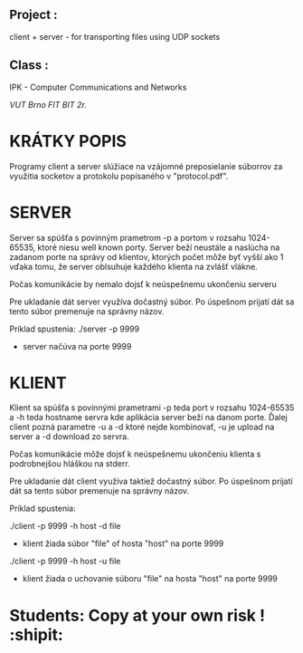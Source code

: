 ## Project :
client + server - for transporting files using UDP sockets

## Class :
IPK - Computer Communications and Networks

*VUT Brno FIT BIT 2r.*

KRÁTKY POPIS
===============

Programy client a server slúžiace na vzájomné preposielanie súborrov za
využitia socketov a protokolu popísaného v "protocol.pdf".

SERVER
===============

Server sa spúšťa s povinným prametrom -p a portom v rozsahu 1024-65535,
ktoré niesu well known porty. Server beží neustále a naslúcha na zadanom
porte na správy od klientov, ktorých počet môže byť vyšší ako 1 vďaka tomu,
že server oblsuhuje každého klienta na zvlášť vlákne.

Počas komunikácie by nemalo dojsť k neúspešnemu ukončeniu serveru

Pre ukladanie dát server využíva dočastný súbor. Po úspešnom prijatí
dát sa tento súbor premenuje na správny názov.

Príklad spustenia:
./server -p 9999
- server načúva na porte 9999

KLIENT
===============

Klient sa spúšťa s povinnými prametrami -p teda port v rozsahu 1024-65535
a -h teda hostname servra kde aplikácia server beží na danom porte.
Ďalej client pozná parametre -u a -d ktoré nejde kombinovať, -u je upload
na server a -d download zo servra.

Počas komunikácie môže dojsť k neúspešnemu ukončeniu klienta s
podrobnejšou hláškou na stderr.

Pre ukladanie dát client využíva taktiež dočastný súbor. Po úspešnom prijatí
dát sa tento súbor premenuje na správny názov.

Príklad spustenia:

./client -p 9999 -h host -d file
- klient žiada súbor "file" of hosta "host" na porte 9999

./client -p 9999 -h host -u file
- klient žiada o uchovanie súboru "file" na hosta "host" na porte 9999

# Students: Copy at your own risk ! :shipit:
